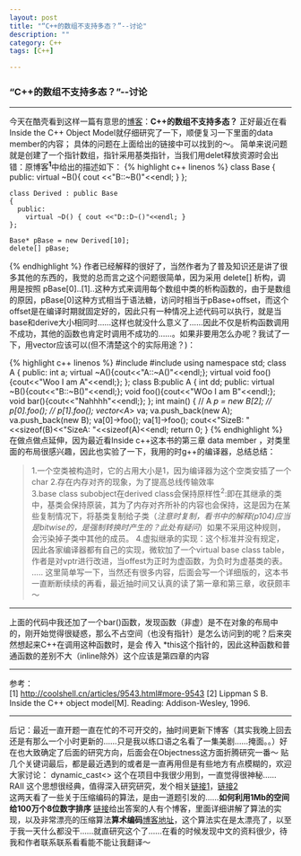 ```yaml
---
layout: post
title: "“C++的数组不支持多态？”--讨论"
description: ""
category: C++
tags: [C++]

---
```


### “C++的数组不支持多态？”--讨论

---

今天在酷壳看到这样一篇有意思的[博客](http://coolshell.cn/articles/9543.html#more-9543)：**C++的数组不支持多态？**
正好最近在看Inside the C++ Object Model就仔细研究了一下，顺便复习一下里面的data member的内容；  具体的问题在上面给出的链接中可以找到的～。
简单来说问题就是创建了一个指针数组，指针采用基类指针，当我们用delet释放资源时会出错：原博客<sup>**1**</sup>中给出的描述如下：
{% highlight c++ linenos %}
     class Base
    {
      public:
        virtual ~B(){ cout <<"B::~B()"<<endl; }
    };
     
    class Derived : public Base
    {
      public:
        virtual ~D() { cout <<"D::D~()"<<endl; }
    };
     
    Base* pBase = new Derived[10];
    delete[] pBase;  
{% endhighlight %}
作者已经解释的很好了，当然作者为了普及知识还是讲了很多其他的东西的，我觉的总而言之这个问题很简单，因为采用 delete[] 析构，调用是按照 pBase[0]..[1]..这种方式来调用每个数组中类的析构函数的，由于是数组的原因，pBase[0]这种方式相当于语法糖，访问时相当于pBase+offset，而这个offset是在编译时期就固定好的，因此只有一种情况上述代码可以执行，就是当base和derive大小相同时……这样也就没什么意义了……因此不仅是析构函数调用不成功，其他的函数也肯定时调用不成功的……。如果非要用怎么办呢？我试了一下，用vector应该可以(但不清楚这个的实际用途？)：
  
{% highlight c++ linenos %}
      #include<iostream>
        #include<vector>
        using namespace std;
        class A
        {
            public:
                int a;
                virtual ~A(){cout<<"A::~A()"<<endl;};
                virtual void foo(){cout<<"Woo I am A"<<endl;};
        };
        class B:public A
        {
            int dd;
            public:
                virtual ~B(){cout<<"B::~B()"<<endl;};
                void foo(){cout<<"WOo I am B"<<endl;};
                void bar(){cout<<"Nahhhh"<<endl;};
        };
        int main()
        {
           // A *p = new B[2];
           // p[0].foo();
           // p[1].foo();
            vector<A*> va;
            va.push_back(new A);
            va.push_back(new B);
            va[0]->foo();
            va[1]->foo();
            cout<<"SizeB: "<<sizeof(B)<<"SizeA: "<<sizeof(A)<<endl;
            return 0;
        }
{% endhighlight %}
在做点做点延伸，因为最近看Inside c++这本书的第三章 data member ，对类里面的布局很感兴趣，因此也实验了一下，我用的时g++的编译器，总结总结：

>1.一个空类被构造时，它的占用大小是1，因为编译器为这个空类安插了一个char
2.存在内存对齐的现象，为了提高总线传输效率  
3.base class subobject在derived class会保持原样性<sup>2</sup>:即在其继承的类中，基类会保持原装，其为了内存对齐所补的内容也会保持，这是因为在某些复制情况下，将基类复制给子类（*注意时复制，看书中的解释(p104)应当是bitwise的，是强制转换时产生的？此处有疑问*）如果不采用这种规则，会污染掉子类中其他的成员。
4.虚拟继承的实现：这个标准并没有规定，因此各家编译器都有自己的实现，微软加了一个virtual base class table，作者是对vptr进行改进，当offest为正时为虚函数，为负时为虚基类的表。
.....
这里简单写一下，当然还有很多内容，后面会写一个详细版的，这本书一直断断续续的再看，最近抽时间又认真的读了第一章和第三章，收获颇丰～

-------
上面的代码中我还加了一个bar()函数，发现函数（非虚）是不在对象的布局中的，刚开始觉得很疑惑，那么不占空间（也没有指针）是怎么访问到的呢？后来突然想起来C++在调用这种函数时，是会 传入 *this这个指针的，因此这种函数和普通函数的差别不大（inline除外）这个应该是第四章的内容

----
参考：  
[1] http://coolshell.cn/articles/9543.html#more-9543
[2] Lippman S B. Inside the C++ object model[M]. Reading: Addison-Wesley, 1996.  

----

后记：最近一直开题一直在忙的不可开交的，抽时间更新下博客（其实我晚上回去还是有那么一个小时更新的……只是我以练口语之名看了一集美剧……掩面。。）好在也大致确定了后面的研究方向，后面会在Objectness这方面折腾研究一番～
贴几个关键词最后，都是最近遇到的或者是一直再用但是有些地方有点模糊的，欢迎大家讨论：
dynamic_cast<> 这个在项目中我很少用到，一直觉得很神秘……
RAII 这个思想很经典，值得深入研究研究，发个相关[链接1](http://en.wikibooks.org/wiki/More_C++_Idioms/Copy-and-swap)，[链接2](http://www.cnblogs.com/hsinwang/articles/214663.html)   
这两天看了一些关于压缩编码的算法，是由一道题引发的……**如何利用1Mb的空间给100万个8位数字排序** [链接](http://stackoverflow.com/questions/12748246/sorting-1-million-8-digit-numbers-in-1mb-of-ram/13067807#13067807)给出答案的人有个博客，里面详细讲解了算法的实现，以及非常漂亮的压缩算法**算术编码**[博客地址](http://preshing.com/20121026/1mb-sorting-explained/)，这个算法实在是太漂亮了，以至于我一天什么都没干……就直研究这个了……在看的时候发现中文的资料很少，待我和作者联系联系看看能不能让我翻译～
